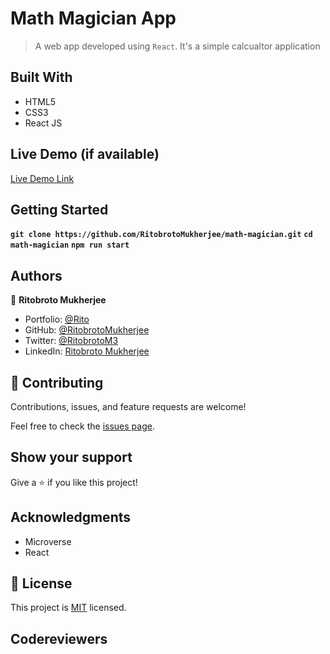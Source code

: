 # Math Magician App 

> A web app developed using `React`. It's a simple calcualtor application


## Built With

- HTML5
- CSS3
- React JS

## Live Demo (if available)

[Live Demo Link](https://livedemo.com)


## Getting Started

**`git clone https://github.com/RitobrotoMukherjee/math-magician.git`**
**`cd math-magician`**
**`npm run start`**

## Authors

👤 **Ritobroto Mukherjee**

- Portfolio: [@Rito](https://ritobrotomukherjee.github.io/Work-Portfolio/)
- GitHub: [@RitobrotoMukherjee](https://github.com/RitobrotoMukherjee)
- Twitter: [@RitobrotoM3](https://twitter.com/RitobrotoM3)
- LinkedIn: [Ritobroto Mukherjee](https://www.linkedin.com/in/ritobroto-mukherjee-519148ba/)

## 🤝 Contributing

Contributions, issues, and feature requests are welcome!

Feel free to check the [issues page](../../issues/).

## Show your support

Give a ⭐️ if you like this project!

## Acknowledgments

- Microverse
- React

## 📝 License

This project is [MIT](./MIT.md) licensed.

## Codereviewers
